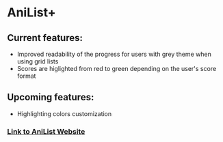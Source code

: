 # AniList+
## Current features:
- Improved readability of the progress for users with grey theme when using grid lists
- Scores are higlighted from red to green depending on the user's score format

## Upcoming features:
- Highlighting colors customization

### [Link to AniList Website](https://anilist.co/home)
